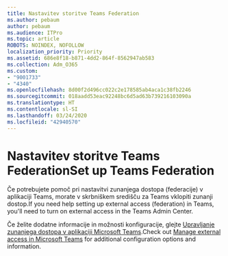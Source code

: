 ```yaml
---
title: Nastavitev storitve Teams Federation
ms.author: pebaum
author: pebaum
ms.audience: ITPro
ms.topic: article
ROBOTS: NOINDEX, NOFOLLOW
localization_priority: Priority
ms.assetid: 686e8f18-b871-4dd2-864f-8562947ab583
ms.collection: Adm_O365
ms.custom:
- "9001733"
- "4340"
ms.openlocfilehash: 8d00f2d496cc022c2e178585ab4aca1c38fb2246
ms.sourcegitcommit: 018aadd53eac92248bc6d5ad63b739216103090a
ms.translationtype: HT
ms.contentlocale: sl-SI
ms.lasthandoff: 03/24/2020
ms.locfileid: "42940570"
---
```

# <a name="set-up-teams-federation"></a><span data-ttu-id="a2c8f-102">Nastavitev storitve Teams Federation</span><span class="sxs-lookup"><span data-stu-id="a2c8f-102">Set up Teams Federation</span></span>

<span data-ttu-id="a2c8f-103">Če potrebujete pomoč pri nastavitvi zunanjega dostopa (federacije) v aplikaciji Teams, morate v skrbniškem središču za Teams vklopiti zunanji dostop.</span><span class="sxs-lookup"><span data-stu-id="a2c8f-103">If you need help setting up external access (federation) in Teams, you'll need to turn on external access in the Teams Admin Center.</span></span>

<span data-ttu-id="a2c8f-104">Če želite dodatne informacije in možnosti konfiguracije, glejte [Upravljanje zunanjega dostopa v aplikaciji Microsoft Teams](https://docs.microsoft.com/microsoftteams/manage-external-access).</span><span class="sxs-lookup"><span data-stu-id="a2c8f-104">Check out [Manage external access in Microsoft Teams](https://docs.microsoft.com/microsoftteams/manage-external-access) for additional configuration options and information.</span></span>
